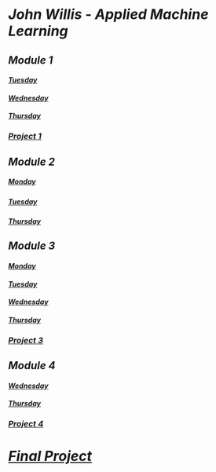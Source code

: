 # ___John Willis - Applied Machine Learning___ 
## ___Module 1___
#### ___[Tuesday](tuesday1.md)___
#### ___[Wednesday](wednesday1.md)___
#### ___[Thursday](https://eanelson01.github.io/DATA310/images/thurs1.html)___
### ___[Project 1](project1.md)___
  
## ___Module 2___
##### ___[Monday](monday2.md)___
##### ___[Tuesday](tuesday2.md)___
##### ___[Thursday](thursday2.md)___
  
## ___Module 3___
#### ___[Monday](monday3.md)___
#### ___[Tuesday](tuesday3.md)___
#### ___[Wednesday](wednesday3.md)___
#### ___[Thursday](thursday3.md)___
### ___[Project 3](project3.md)___
  
## ___Module 4___
#### ___[Wednesday](wednesday4.md)___
#### ___[Thursday](thursday4.md)___
### ___[Project 4](https://eanelson01.github.io/DATA310/mod4/project4.html)___
  
# ___[Final Project]()___

